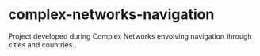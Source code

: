 # complex-networks-navigation
Project developed during Complex Networks envolving navigation through cities and countries.
